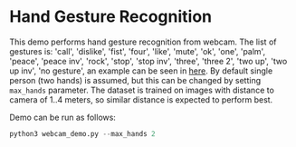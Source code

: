 # Hand Gesture Recognition

This demo performs hand gesture recognition from webcam.
The list of gestures is: 'call', 'dislike', 'fist', 'four', 'like', 'mute', 'ok', 'one', 'palm', 'peace', 'peace inv', 'rock', 'stop', 'stop inv', 'three', 'three 2', 'two up', 'two up inv', 'no gesture', an example can be seen in [here](https://github.com/hukenovs/hagrid/tree/master).
By default single person (two hands) is assumed, but this can be changed by setting `max_hands` parameter.
The dataset is trained on images with distance to camera of 1..4 meters, so similar distance is expected to perform best.

Demo can be run as follows:
```python
python3 webcam_demo.py --max_hands 2 
```

